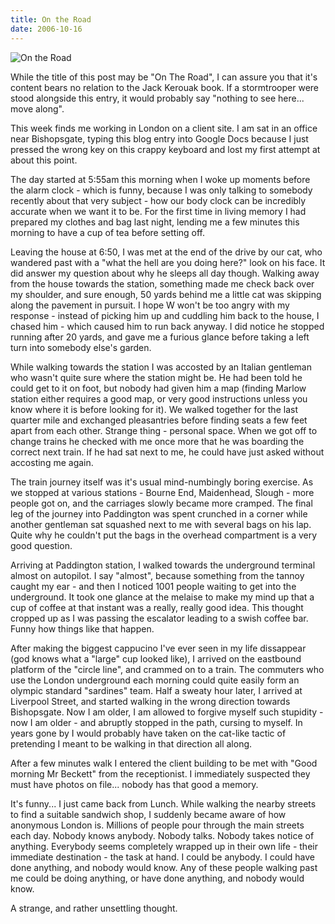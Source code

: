 ```yaml
---
title: On the Road
date: 2006-10-16
---
```


![On the Road](https://source.unsplash.com/0gkw_9fy0eQ/1600x900)

While the title of this post may be "On The Road", I can assure you that it's content bears no relation to the Jack Kerouak book. If a stormtrooper were stood alongside this entry, it would probably say "nothing to see here... move along".

This week finds me working in London on a client site. I am sat in an office near Bishopsgate, typing this blog entry into Google Docs because I just pressed the wrong key on this crappy keyboard and lost my first attempt at about this point.

The day started at 5:55am this morning when I woke up moments before the alarm clock - which is funny, because I was only talking to somebody recently about that very subject - how our body clock can be incredibly accurate when we want it to be. For the first time in living memory I had prepared my clothes and bag last night, lending me a few minutes this morning to have a cup of tea before setting off.

Leaving the house at 6:50, I was met at the end of the drive by our cat, who wandered past with a "what the hell are you doing here?" look on his face. It did answer my question about why he sleeps all day though. Walking away from the house towards the station, something made me check back over my shoulder, and sure enough, 50 yards behind me a little cat was skipping along the pavement in pursuit. I hope W won't be too angry with my response - instead of picking him up and cuddling him back to the house, I chased him - which caused him to run back anyway. I did notice he stopped running after 20 yards, and gave me a furious glance before taking a left turn into somebody else's garden.

While walking towards the station I was accosted by an Italian gentleman who wasn't quite sure where the station might be. He had been told he could get to it on foot, but nobody had given him a map (finding Marlow station either requires a good map, or very good instructions unless you know where it is before looking for it). We walked together for the last quarter mile and exchanged pleasantries before finding seats a few feet apart from each other. Strange thing - personal space. When we got off to change trains he checked with me once more that he was boarding the correct next train. If he had sat next to me, he could have just asked without accosting me again.

The train journey itself was it's usual mind-numbingly boring exercise. As we stopped at various stations - Bourne End, Maidenhead, Slough - more people got on, and the carriages slowly became more cramped. The final leg of the journey into Paddington was spent crunched in a corner while another gentleman sat squashed next to me with several bags on his lap. Quite why he couldn't put the bags in the overhead compartment is a very good question.

Arriving at Paddington station, I walked towards the underground terminal almost on autopilot. I say "almost", because something from the tannoy caught my ear - and then I noticed 1001 people waiting to get into the underground. It took one glance at the melaise to make my mind up that a cup of coffee at that instant was a really, really good idea. This thought cropped up as I was passing the escalator leading to a swish coffee bar. Funny how things like that happen.

After making the biggest cappucino I've ever seen in my life dissappear (god knows what a "large" cup looked like), I arrived on the eastbound platform of the "circle line", and crammed on to a train. The commuters who use the London underground each morning could quite easily form an olympic standard "sardines" team. Half a sweaty hour later, I arrived at Liverpool Street, and started walking in the wrong direction towards Bishopsgate. Now I am older, I am allowed to forgive myself such stupidity - now I am older - and abruptly stopped in the path, cursing to myself. In years gone by I would probably have taken on the cat-like tactic of pretending I meant to be walking in that direction all along.

After a few minutes walk I entered the client building to be met with "Good morning Mr Beckett" from the receptionist. I immediately suspected they must have photos on file... nobody has that good a memory.

It's funny... I just came back from Lunch. While walking the nearby streets to find a suitable sandwich shop, I suddenly became aware of how anonymous London is. Millions of people pour through the main streets each day. Nobody knows anybody. Nobody talks. Nobody takes notice of anything. Everybody seems completely wrapped up in their own life - their immediate destination - the task at hand. I could be anybody. I could have done anything, and nobody would know. Any of these people walking past me could be doing anything, or have done anything, and nobody would know.

A strange, and rather unsettling thought.